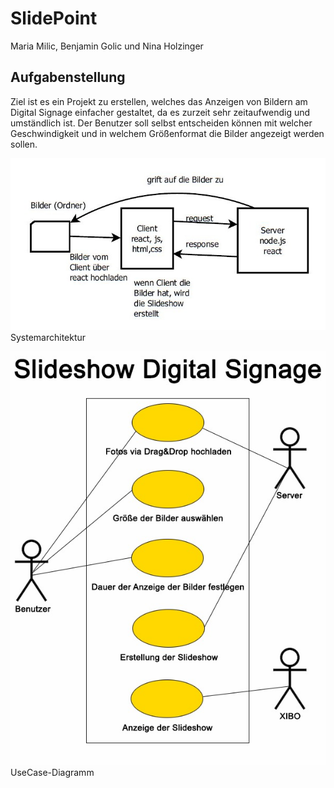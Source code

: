 # SlidePoint

Maria Milic, Benjamin Golic und Nina Holzinger
## Aufgabenstellung

Ziel ist es ein Projekt zu erstellen, welches das Anzeigen von Bildern am Digital Signage einfacher gestaltet, da es zurzeit sehr zeitaufwendig und umständlich ist. Der Benutzer soll selbst entscheiden können mit welcher Geschwindigkeit und in welchem Größenformat die Bilder angezeigt werden sollen.

![Systemarchitektur](Images/sysarchitektur.jpeg)
Systemarchitektur

![Use-Case Diagramm](Images/usecasediag.jpeg)
UseCase-Diagramm
